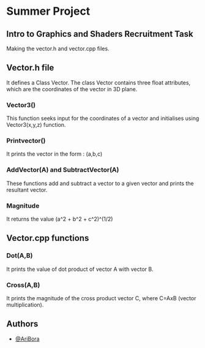 
# Summer Project
## Intro to Graphics and Shaders Recruitment Task

Making the vector.h and vector.cpp files.

## Vector.h file

It defines a Class Vector.
The class Vector contains three float attributes, which are the coordinates of the vector in 3D plane.

### Vector3()
This function seeks input for the coordinates of a vector
and initialises using Vector3(x,y,z) function.

### Printvector()
It prints the vector in the form : (a,b,c)

### AddVector(A) and SubtractVector(A)
These functions add and subtract a vector to a given vector
and prints the resultant vector.

### Magnitude
It returns the value (a^2 + b^2 + c^2)^(1/2)

## Vector.cpp functions

### Dot(A,B)
It prints the value of dot product of vector A with vector B.

### Cross(A,B)
It prints the magnitude of the cross product vector C, where C=AxB (vector multiplication).
## Authors

- [@AriBora](https://www.github.com/AriBora)

